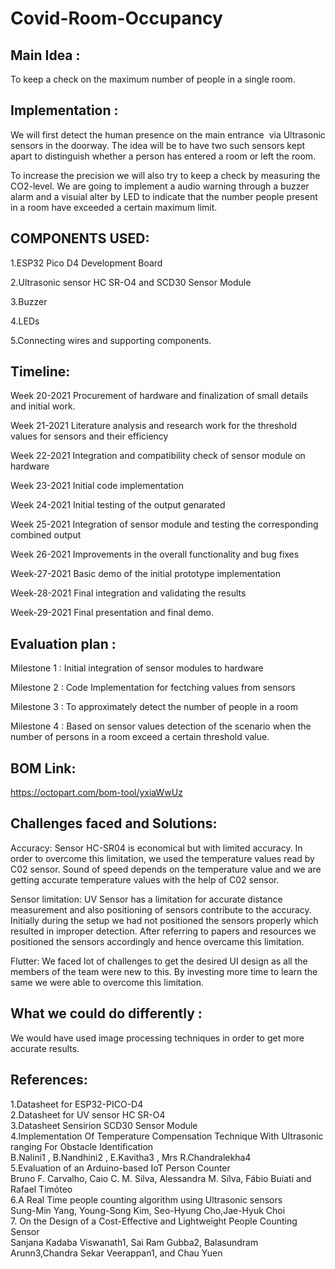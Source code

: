 # Covid-Room-Occupancy 

## Main Idea :
To keep a check on the maximum number of people in a single room.

## Implementation :
We will first detect the human presence on the main entrance  via Ultrasonic sensors in the doorway.
The idea will be to have two such sensors kept apart to distinguish whether a person has entered a room or left the room.

To increase the precision we will also try to keep a check by measuring the CO2-level. We are going to implement a audio warning through a buzzer alarm and a visuial alter by LED to indicate that the number people present in a room have exceeded a certain maximum limit.


## COMPONENTS USED:
1.ESP32 Pico D4 Development Board

2.Ultrasonic sensor HC SR-O4 and SCD30 Sensor Module

3.Buzzer

4.LEDs

5.Connecting wires and supporting components.


## Timeline:
Week 20-2021 Procurement of hardware and finalization of small details and initial work.

Week 21-2021 Literature analysis and research work for the threshold values for sensors and their efficiency

Week 22-2021 Integration and compatibility check of sensor module on hardware

Week 23-2021 Initial code implementation

Week 24-2021 Initial testing of the output genarated

Week 25-2021 Integration of sensor module and testing the corresponding combined output

Week 26-2021 Improvements in the overall functionality and bug fixes

Week-27-2021 Basic demo of the initial prototype implementation 

Week-28-2021 Final integration and validating the results

Week-29-2021 Final presentation and final demo.


## Evaluation plan :
Milestone 1 : Initial integration of sensor modules to hardware

Milestone 2 : Code Implementation for fectching values from sensors

Milestone 3 : To approximately detect the number of people in a room 

Milestone 4 : Based on sensor values detection of the scenario when the number of persons in a room exceed a certain threshold value.

## BOM Link:
https://octopart.com/bom-tool/yxiaWwUz

## Challenges faced and Solutions:

Accuracy: Sensor HC-SR04 is economical but with limited accuracy. In order to overcome this limitation, we used the temperature values read by C02 sensor. Sound of speed depends on the temperature value and we are getting accurate temperature values with the help of C02 sensor.

Sensor limitation:  UV Sensor has a limitation for accurate distance measurement and also positioning of sensors contribute to the accuracy.  Initially during the setup we had not positioned the sensors properly which resulted in improper detection. After referring to papers and resources we positioned the sensors accordingly and hence overcame this limitation.

Flutter: We faced lot of challenges to get the desired UI design as all the members of the team were new to this. By investing more time to learn the same we were able to overcome this limitation. 

## What we could do differently :
We would have used image processing techniques in order to get more accurate results.
 
## References:

1.Datasheet for ESP32-PICO-D4   <br />
2.Datasheet for UV sensor HC SR-O4  <br />
3.Datasheet Sensirion SCD30 Sensor Module <br />
4.Implementation Of Temperature Compensation Technique With Ultrasonic ranging For Obstacle Identification  <br />
   B.Nalini1 , B.Nandhini2 , E.Kavitha3 , Mrs R.Chandralekha4 <br />
5.Evaluation of an Arduino-based IoT Person Counter<br />
  Bruno F. Carvalho, Caio C. M. Silva, Alessandra M. Silva, Fábio Buiati and Rafael Timóteo <br />
6.A Real Time people counting algorithm using Ultrasonic sensors <br />
   Sung-Min Yang, Young-Song Kim, Seo-Hyung Cho,Jae-Hyuk Choi  <br />
7. On the Design of a Cost-Effective and Lightweight People Counting Sensor  <br />
   Sanjana Kadaba Viswanath1, Sai Ram Gubba2, Balasundram Arunn3,Chandra Sekar Veerappan1, and Chau Yuen  <br />



